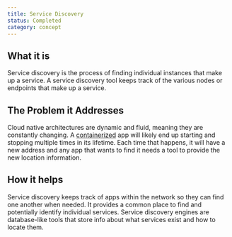 ```yaml
---
title: Service Discovery
status: Completed
category: concept
---
```


## What it is
Service discovery is the process of finding individual instances that make up a service. A service discovery tool keeps track of the various nodes or endpoints that make up a service. 

## The Problem it Addresses
Cloud native architectures are dynamic and fluid, meaning they are constantly changing. A [containerized](https://github.com/cncf/glossary/blob/main/definitions/containerization.md) app will likely end up starting and stopping multiple times in its lifetime. Each time that happens, it will have a new address and any app that wants to find it needs a tool to provide the new location information. 

## How it helps
Service discovery keeps track of apps within the network so they can find one another when needed. It provides a common place to find and potentially identify individual services. Service discovery engines are database-like tools that store info about what services exist and how to locate them.
